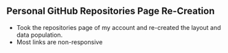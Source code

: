 ## Personal GitHub Repositories Page Re-Creation

- Took the repositories page of my account and re-created the layout and data population.
- Most links are non-responsive
